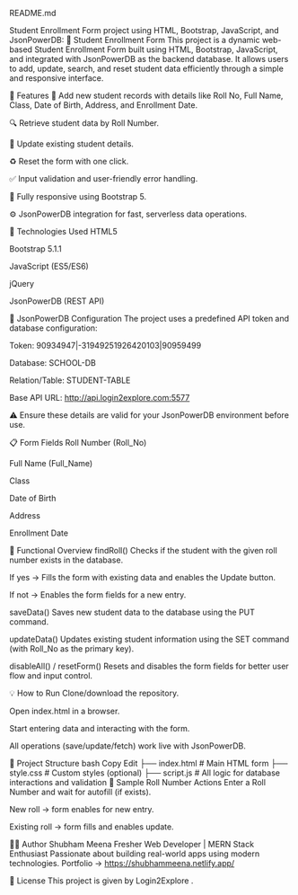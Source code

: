 README.md 

Student Enrollment Form project using HTML, Bootstrap, JavaScript, and JsonPowerDB:
📘 Student Enrollment Form
This project is a dynamic web-based Student Enrollment Form built using HTML, Bootstrap, JavaScript, and integrated with JsonPowerDB as the backend database. It allows users to add, update, search, and reset student data efficiently through a simple and responsive interface.

🚀 Features
📝 Add new student records with details like Roll No, Full Name, Class, Date of Birth, Address, and Enrollment Date.

🔍 Retrieve student data by Roll Number.

🔄 Update existing student details.

♻️ Reset the form with one click.

✅ Input validation and user-friendly error handling.

🎯 Fully responsive using Bootstrap 5.

⚙️ JsonPowerDB integration for fast, serverless data operations.

🧰 Technologies Used
HTML5

Bootstrap 5.1.1

JavaScript (ES5/ES6)

jQuery

JsonPowerDB (REST API)

🧩 JsonPowerDB Configuration
The project uses a predefined API token and database configuration:

Token: 90934947|-31949251926420103|90959499

Database: SCHOOL-DB

Relation/Table: STUDENT-TABLE

Base API URL: http://api.login2explore.com:5577

⚠️ Ensure these details are valid for your JsonPowerDB environment before use.

📋 Form Fields
Roll Number (Roll_No)

Full Name (Full_Name)

Class

Date of Birth

Address

Enrollment Date

🧠 Functional Overview
findRoll()
Checks if the student with the given roll number exists in the database.

If yes → Fills the form with existing data and enables the Update button.

If not → Enables the form fields for a new entry.

saveData()
Saves new student data to the database using the PUT command.

updateData()
Updates existing student information using the SET command (with Roll_No as the primary key).

disableAll() / resetForm()
Resets and disables the form fields for better user flow and input control.

💡 How to Run
Clone/download the repository.

Open index.html in a browser.

Start entering data and interacting with the form.

All operations (save/update/fetch) work live with JsonPowerDB.

📂 Project Structure
bash
Copy
Edit
├── index.html         # Main HTML form
├── style.css          # Custom styles (optional)
├── script.js          # All logic for database interactions and validation
🧪 Sample Roll Number Actions
Enter a Roll Number and wait for autofill (if exists).

New roll → form enables for new entry.

Existing roll → form fills and enables update.

🙋‍♂️ Author
Shubham Meena
Fresher Web Developer | MERN Stack Enthusiast
Passionate about building real-world apps using modern technologies.
Portfolio -> https://shubhammeena.netlify.app/

📜 License
This project is given by Login2Explore .
